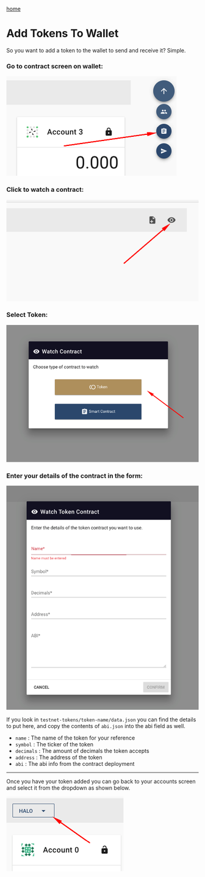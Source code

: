 [home](../README.md)


# Add Tokens To Wallet

So you want to add a token to the wallet to send and receive it? Simple.

### Go to contract screen on wallet:

![wallet-navigate](./img/wallet-contract.png)

### Click to watch a contract:

![wallet-navigate](./img/wallet-watch-contract.png)

### Select Token:

![wallet-navigate](./img/wallet-contract-watch-token.png)

### Enter your details of the contract in the form:

![wallet-navigate](./img/wallet-contract-token-add.png)

If you look in `testnet-tokens/token-name/data.json` you can find the details to put here, and copy the contents of `abi.json` into the abi field as well.

- `name` : The name of the token for your reference
- `symbol` : The ticker of the token
- `decimals` : The amount of decimals the token accepts
- `address` : The address of the token
- `abi` : The abi info from the contract deployment

---

Once you have your token added you can go back to your accounts screen and select it from the dropdown as shown below.

![wallet-navigate](./img/wallet-token-select.png)